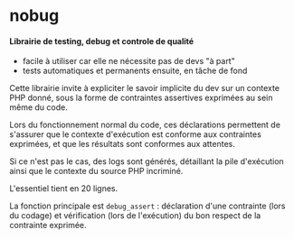 # nobug

#### Librairie de testing, debug et controle de qualité
- facile à utiliser car elle ne nécessite pas de devs "à part"
- tests automatiques et permanents ensuite, en tâche de fond

Cette librairie invite à expliciter le savoir implicite du dev sur un contexte PHP donné, sous la forme de contraintes assertives exprimées au sein même du code.

Lors du fonctionnement normal du code, ces déclarations permettent de s'assurer que le contexte d'exécution est conforme aux contraintes exprimées, et que les résultats sont conformes aux attentes.

Si ce n'est pas le cas, des logs sont générés, détaillant la pile d'exécution ainsi que le contexte du source PHP incriminé.

L'essentiel tient en 20 lignes.

La fonction principale est `debug_assert` : déclaration d'une contrainte (lors du codage) et vérification (lors de l'exécution) du bon respect de la contrainte exprimée.

